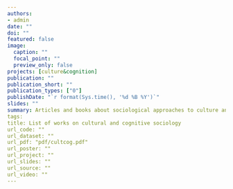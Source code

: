 ```yaml
---
authors:
- admin
date: ""
doi: ""
featured: false
image:
  caption: ""
  focal_point: ""
  preview_only: false
projects: [culture&cognition]
publication: ""
publication_short: ""
publication_types: ["0"]
publishDate: "`r format(Sys.time(), '%d %B %Y')`"
slides: ""
summary: Articles and books about sociological approaches to culture and cognition.
tags:
title: List of works on cultural and cognitive sociology
url_code: ""
url_dataset: ""
url_pdf: "pdf/cultcog.pdf"
url_poster: ""
url_project: ""
url_slides: ""
url_source: ""
url_video: ""
---
```


